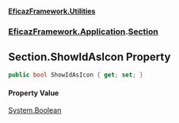 #### [EficazFramework.Utilities](EficazFrameworkUtilities.md 'EficazFramework Utilities')
### [EficazFramework.Application](EficazFrameworkUtilities.md#EficazFramework.Application 'EficazFramework.Application').[Section](EficazFramework.Application/Section.md 'EficazFramework.Application.Section')

## Section.ShowIdAsIcon Property

```csharp
public bool ShowIdAsIcon { get; set; }
```

#### Property Value
[System.Boolean](https://docs.microsoft.com/en-us/dotnet/api/System.Boolean 'System.Boolean')